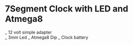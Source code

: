 # 7Segment Clock with LED and Atmega8

_ 12 volt simple adapter<br>
_ 3mm Led
_ Atmega8 Dip
_ Clock battery
